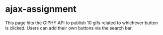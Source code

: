 # ajax-assignment

This page hits the GIPHY API to publish 10 gifs related to whichever button is clicked. Users can add their own buttons via the search bar.
